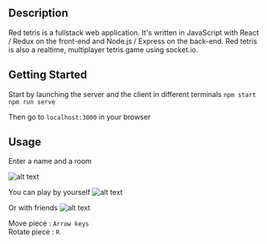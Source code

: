 ## Description

Red tetris is a fullstack web application.
It's written in JavaScript with React / Redux on the front-end and Node.js / Express on the back-end.
Red tetris is also a realtime, multiplayer tetris game using socket.io.

## Getting Started

Start by launching the server and the client in different terminals `npm start` `npm run serve`

Then go to `localhost:3000` in your browser

## Usage

Enter a name and a room

![alt text](https://image.noelshack.com/fichiers/2019/20/5/1558100376-screen-shot-2019-05-16-at-8-01-08-pm.png)

You can play by yourself
![alt text](https://image.noelshack.com/fichiers/2019/20/5/1558100376-screen-shot-2019-05-16-at-8-02-40-pm.png)

Or with friends
![alt text](https://image.noelshack.com/fichiers/2019/20/5/1558100376-screen-shot-2019-05-16-at-7-58-48-pm.png)


Move piece :		`Arrow keys` <br>
Rotate piece :		`R` <br>

